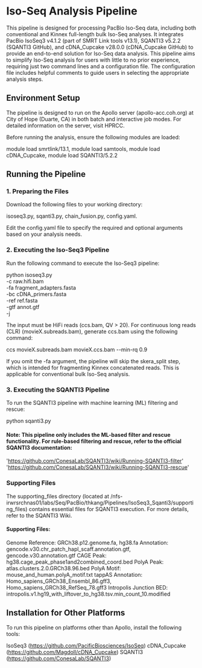 # Iso-Seq Analysis Pipeline

This pipeline is designed for processing PacBio Iso-Seq data, including both conventional and Kinnex full-length bulk Iso-Seq analyses. It integrates PacBio IsoSeq3 v4.1.2 (part of SMRT Link tools v13.1), SQANTI3 v5.2.2 (SQANTI3 GitHub), and cDNA_Cupcake v28.0.0 (cDNA_Cupcake GitHub) to provide an end-to-end solution for Iso-Seq data analysis. This pipeline aims to simplify Iso-Seq analysis for users with little to no prior experience, requiring just two command lines and a configuration file. The configuration file includes helpful comments to guide users in selecting the appropriate analysis steps.

## Environment Setup
The pipeline is designed to run on the Apollo server (apollo-acc.coh.org) at City of Hope (Duarte, CA) in both batch and interactive job modes. For detailed information on the server, visit HPRCC.

Before running the analysis, ensure the following modules are loaded:

module load smrtlink/13.1,
module load samtools,
module load cDNA_Cupcake,
module load SQANTI3/5.2.2

## Running the Pipeline

### 1. Preparing the Files
Download the following files to your working directory:

isoseq3.py,
sqanti3.py,
chain_fusion.py,
config.yaml.

Edit the config.yaml file to specify the required and optional arguments based on your analysis needs.

### 2. Executing the Iso-Seq3 Pipeline
Run the following command to execute the Iso-Seq3 pipeline:

python isoseq3.py \
-c raw.hifi.bam \
-fa fragment_adapters.fasta \
-bc cDNA_primers.fasta \
-ref ref.fasta \
-gtf annot.gtf \
-j <number of threads>

The input must be HiFi reads (ccs.bam, QV > 20).
For continuous long reads (CLR) (movieX.subreads.bam), generate ccs.bam using the following command:

ccs movieX.subreads.bam movieX.ccs.bam --min-rq 0.9

If you omit the -fa argument, the pipeline will skip the skera_split step, which is intended for fragmenting Kinnex concatenated reads. This is applicable for conventional bulk Iso-Seq analysis.

### 3. Executing the SQANTI3 Pipeline
To run the SQANTI3 pipeline with machine learning (ML) filtering and rescue:

python sqanti3.py

#### Note: This pipeline only includes the ML-based filter and rescue functionality. For rule-based filtering and rescue, refer to the official SQANTI3 documentation:

'https://github.com/ConesaLab/SQANTI3/wiki/Running-SQANTI3-filter'
'https://github.com/ConesaLab/SQANTI3/wiki/Running-SQANTI3-rescue'

### Supporting Files
The supporting_files directory (located at /nfs-irwrsrchnas01/labs/Seq/PacBio/thkang/Pipelines/IsoSeq3_Sqanti3/supporting_files) contains essential files for SQANTI3 execution. For more details, refer to the SQANTI3 Wiki.

#### Supporting Files:

Genome Reference: GRCh38.p12.genome.fa, hg38.fa
Annotation: gencode.v30.chr_patch_hapl_scaff.annotation.gtf, gencode.v30.annotation.gtf
CAGE Peak: hg38.cage_peak_phase1and2combined_coord.bed
PolyA Peak: atlas.clusters.2.0.GRCh38.96.bed
PolyA Motif: mouse_and_human.polyA_motif.txt
tappAS Annotation: Homo_sapiens_GRCh38_Ensembl_86.gff3, Homo_sapiens_GRCh38_RefSeq_78.gff3
Intropolis Junction BED: intropolis.v1.hg19_with_liftover_to_hg38.tsv.min_count_10.modified

## Installation for Other Platforms
To run this pipeline on platforms other than Apollo, install the following tools:

IsoSeq3 (https://github.com/PacificBiosciences/IsoSeq)
cDNA_Cupcake (https://github.com/Magdoll/cDNA_Cupcake)
SQANTI3 (https://github.com/ConesaLab/SQANTI3)
